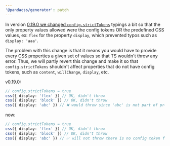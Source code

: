 ```yaml
---
'@pandacss/generator': patch
---
```


In version
[0.19.0 we changed `config.strictTokens`](https://github.com/chakra-ui/panda/blob/main/CHANGELOG.md#0190---2023-11-24)
typings a bit so that the only property values allowed were the config tokens OR the predefined CSS values, ex: `flex`
for the property `display`, which prevented typos such as `display: 'aaa'`.

The problem with this change is that it means you would have to provide every CSS properties a given set of values so
that TS wouldn't throw any error. Thus, we will partly revert this change and make it so that `config.strictTokens`
shouldn't affect properties that do not have config tokens, such as `content`, `willChange`, `display`, etc.

v0.19.0:

```ts
// config.strictTokens = true
css({ display: 'flex' }) // OK, didn't throw
css({ display: 'block' }) // OK, didn't throw
css({ display: 'abc' }) // ❌ would throw since 'abc' is not part of predefined values of 'display' even thought there is no config token for 'abc'
```

now:

```ts
// config.strictTokens = true
css({ display: 'flex' }) // OK, didn't throw
css({ display: 'block' }) // OK, didn't throw
css({ display: 'abc' }) // ✅ will not throw there is no config token for 'abc'
```
